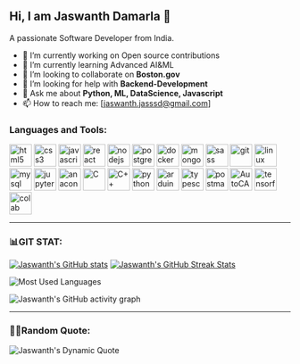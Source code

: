 ## Hi, I am Jaswanth Damarla 👋

A passionate Software Developer from India. 

- 🔭 I’m currently working on Open source contributions
- 🌱 I’m currently learning Advanced AI&ML
- 👯 I’m looking to collaborate on **Boston.gov**
- 🤔 I’m looking for help with **Backend-Development**
- 💬 Ask me about **Python, ML, DataScience, Javascript** 
- 📫 How to reach me: [jaswanth.jasssd@gmail.com]

### Languages and Tools:
<p align="left">
  <img src="https://cdn.jsdelivr.net/gh/devicons/devicon/icons/html5/html5-original.svg" alt="html5" width="40" height="40"/>
  <img src="https://cdn.jsdelivr.net/gh/devicons/devicon/icons/css3/css3-original.svg" alt="css3" width="40" height="40"/>
  <img src="https://cdn.jsdelivr.net/gh/devicons/devicon/icons/javascript/javascript-original.svg" alt="javascript" width="40" height="40"/>
  <img src="https://cdn.jsdelivr.net/gh/devicons/devicon/icons/react/react-original.svg" alt="react" width="40" height="40"/>
  <img src="https://cdn.jsdelivr.net/gh/devicons/devicon/icons/nodejs/nodejs-original.svg" alt="nodejs" width="40" height="40"/>
  <img src="https://cdn.jsdelivr.net/gh/devicons/devicon/icons/postgresql/postgresql-original.svg" alt="postgresql" width="40" height="40"/>
  <img src="https://cdn.jsdelivr.net/gh/devicons/devicon/icons/docker/docker-original.svg" alt="docker" width="40" height="40"/>
  <img src="https://cdn.jsdelivr.net/gh/devicons/devicon/icons/mongodb/mongodb-original.svg" alt="mongodb" width="40" height="40"/>
  <img src="https://cdn.jsdelivr.net/gh/devicons/devicon/icons/sass/sass-original.svg" alt="sass" width="40" height="40"/>
  <img src="https://cdn.jsdelivr.net/gh/devicons/devicon/icons/git/git-original.svg" alt="git" width="40" height="40"/>
  <img src="https://cdn.jsdelivr.net/gh/devicons/devicon/icons/linux/linux-original.svg" alt="linux" width="40" height="40"/>
  <img src="https://cdn.jsdelivr.net/gh/devicons/devicon/icons/mysql/mysql-original.svg" alt="mysql" width="40" height="40"/>
  <img src="https://cdn.jsdelivr.net/gh/devicons/devicon/icons/jupyter/jupyter-original.svg" alt="jupyter notebook" width="40" height="40"/>
  <img src="https://upload.wikimedia.org/wikipedia/en/c/cd/Anaconda_Logo.png" alt="anaconda" width="40" height="40"/>
  <img src="https://cdn.jsdelivr.net/gh/devicons/devicon/icons/c/c-original.svg" alt="C" width="40" height="40"/>
  <img src="https://cdn.jsdelivr.net/gh/devicons/devicon/icons/cplusplus/cplusplus-original.svg" alt="C++" width="40" height="40"/>
  <img src="https://cdn.jsdelivr.net/gh/devicons/devicon/icons/python/python-original.svg" alt="python" width="40" height="40"/>
  <img src="https://img.icons8.com/ios-filled/50/000000/arduino.png" alt="arduino" width="40" height="40"/>
  <img src="https://cdn.jsdelivr.net/gh/devicons/devicon/icons/typescript/typescript-original.svg" alt="typescript" width="40" height="40"/>
  <img src="https://cdn.jsdelivr.net/gh/devicons/devicon/icons/postman/postman-original.svg" alt="postman API" width="40" height="40"/>
  <img src="https://img.icons8.com/color/48/000000/autocad.png" alt="AutoCAD" width="40" height="40"/>
  <img src="https://cdn.jsdelivr.net/gh/devicons/devicon/icons/tensorflow/tensorflow-original.svg" alt="tensorflow" width="40" height="40"/>
  <img src="https://upload.wikimedia.org/wikipedia/commons/d/d0/Google_Colaboratory_SVG_Logo.svg" alt="colab" width="40" height="40"/>
  


  


</p>

---

### 📊GIT STAT:

[![Jaswanth's GitHub stats](https://github-readme-stats.vercel.app/api?username=jaswanth-damarla&show_icons=true&theme=gruvbox)](https://github.com/anuraghazra/github-readme-stats)   [![Jaswanth's GitHub Streak Stats](https://github-readme-streak-stats.herokuapp.com/?user=jaswanth-damarla&theme=gruvbox&hide_border=true)](https://git.io/streak-stats)

![Most Used Languages](https://github-readme-stats.vercel.app/api/top-langs/?username=jaswanth-damarla&layout=compact&theme=gruvbox)

![Jaswanth's GitHub activity graph](https://github-readme-activity-graph.vercel.app/graph?username=jaswanth-damarla&bg_color=ffffff&color=333333&line=ff7300&point=ffcc00&area=true&hide_border=true)

<hr> 

### ✍🏻Random Quote:

![Jaswanth's Dynamic Quote](https://quotes-github-readme.vercel.app/api?type=vertical&theme=cobalt)
